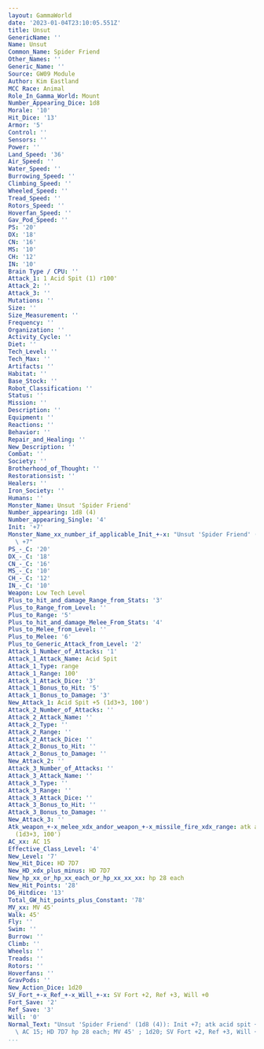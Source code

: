 ```yaml
---
layout: GammaWorld
date: '2023-01-04T23:10:05.551Z'
title: Unsut
GenericName: ''
Name: Unsut
Common_Name: Spider Friend
Other_Names: ''
Generic_Name: ''
Source: GW09 Module
Author: Kim Eastland
MCC Race: Animal
Role_In_Gamma_World: Mount
Number_Appearing_Dice: 1d8
Morale: '10'
Hit_Dice: '13'
Armor: '5'
Control: ''
Sensors: ''
Power: ''
Land_Speed: '36'
Air_Speed: ''
Water_Speed: ''
Burrowing_Speed: ''
Climbing_Speed: ''
Wheeled_Speed: ''
Tread_Speed: ''
Rotors_Speed: ''
Hoverfan_Speed: ''
Gav_Pod_Speed: ''
PS: '20'
DX: '18'
CN: '16'
MS: '10'
CH: '12'
IN: '10'
Brain Type / CPU: ''
Attack_1: 1 Acid Spit (1) r100'
Attack_2: ''
Attack_3: ''
Mutations: ''
Size: ''
Size_Measurement: ''
Frequency: ''
Organization: ''
Activity_Cycle: ''
Diet: ''
Tech_Level: ''
Tech_Max: ''
Artifacts: ''
Habitat: ''
Base_Stock: ''
Robot_Classification: ''
Status: ''
Mission: ''
Description: ''
Equipment: ''
Reactions: ''
Behavior: ''
Repair_and_Healing: ''
New_Description: ''
Combat: ''
Society: ''
Brotherhood_of_Thought: ''
Restorationsist: ''
Healers: ''
Iron_Society: ''
Humans: ''
Monster_Name: Unsut 'Spider Friend'
Number_appearing: 1d8 (4)
Number_appearing_Single: '4'
Init: '+7'
Monster_Name_xx_number_if_applicable_Init_+-x: "Unsut 'Spider Friend' (1d8 (4)): Init\
  \ +7"
PS_-_C: '20'
DX_-_C: '18'
CN_-_C: '16'
MS_-_C: '10'
CH_-_C: '12'
IN_-_C: '10'
Weapon: Low Tech Level
Plus_to_hit_and_damage_Range_from_Stats: '3'
Plus_to_Range_from_Level: ''
Plus_to_Range: '5'
Plus_to_hit_and_damage_Melee_From_Stats: '4'
Plus_to_Melee_from_Level: ''
Plus_to_Melee: '6'
Plus_to_Generic_Attack_from_Level: '2'
Attack_1_Number_of_Attacks: '1'
Attack_1_Attack_Name: Acid Spit
Attack_1_Type: range
Attack_1_Range: 100'
Attack_1_Attack_Dice: '3'
Attack_1_Bonus_to_Hit: '5'
Attack_1_Bonus_to_Damage: '3'
New_Attack_1: Acid Spit +5 (1d3+3, 100')
Attack_2_Number_of_Attacks: ''
Attack_2_Attack_Name: ''
Attack_2_Type: ''
Attack_2_Range: ''
Attack_2_Attack_Dice: ''
Attack_2_Bonus_to_Hit: ''
Attack_2_Bonus_to_Damage: ''
New_Attack_2: ''
Attack_3_Number_of_Attacks: ''
Attack_3_Attack_Name: ''
Attack_3_Type: ''
Attack_3_Range: ''
Attack_3_Attack_Dice: ''
Attack_3_Bonus_to_Hit: ''
Attack_3_Bonus_to_Damage: ''
New_Attack_3: ''
Atk_weapon_+-x_melee_xdx_andor_weapon_+-x_missile_fire_xdx_range: atk acid spit +5
  (1d3+3, 100')
AC_xx: AC 15
Effective_Class_Level: '4'
New_Level: '7'
New_Hit_Dice: HD 7D7
New_HD_xdx_plus_minus: HD 7D7
New_hp_xx_or_hp_xx_each_or_hp_xx_xx_xx: hp 28 each
New_Hit_Points: '28'
D6_Hitdice: '13'
Total_GW_hit_points_plus_Constant: '78'
MV_xx: MV 45'
Walk: 45'
Fly: ''
Swim: ''
Burrow: ''
Climb: ''
Wheels: ''
Treads: ''
Rotors: ''
Hoverfans: ''
GravPods: ''
New_Action_Dice: 1d20
SV_Fort_+-x_Ref_+-x_Will_+-x: SV Fort +2, Ref +3, Will +0
Fort_Save: '2'
Ref_Save: '3'
Will: '0'
Normal_Text: "Unsut 'Spider Friend' (1d8 (4)): Init +7; atk acid spit +5 (1d3+3, 100');\
  \ AC 15; HD 7D7 hp 28 each; MV 45' ; 1d20; SV Fort +2, Ref +3, Will +0"
...
```

